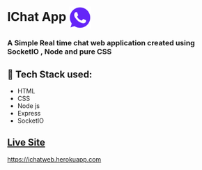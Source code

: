 # IChat App      <img align="center" width="50" height="50" src="static/img/chat.png">
### A Simple Real time chat web application created using SocketIO , Node and pure CSS
## :rocket: Tech Stack used: 
- HTML
- CSS
- Node js
- Express
- SocketIO

## [Live Site](https://ichatweb.herokuapp.com)
https://ichatweb.herokuapp.com
